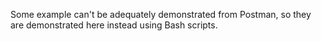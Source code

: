Some example can't be adequately demonstrated from Postman, so they are demonstrated here instead using Bash scripts.